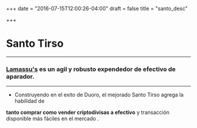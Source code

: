 +++
date = "2016-07-15T12:00:26-04:00"
draft = false
title = "santo_desc"

+++

# Santo Tirso

***

### [Lamassu's](http://lamassu.is) es un agil y robusto expendedor de efectivo de aparador.

***

- Construyendo en el exito de Duoro, el mejorado Santo Tirso agrega la habilidad de

**tanto comprar como vender criptodivisas a efectivo** y transacción disponible más fáciles en el mercado .
